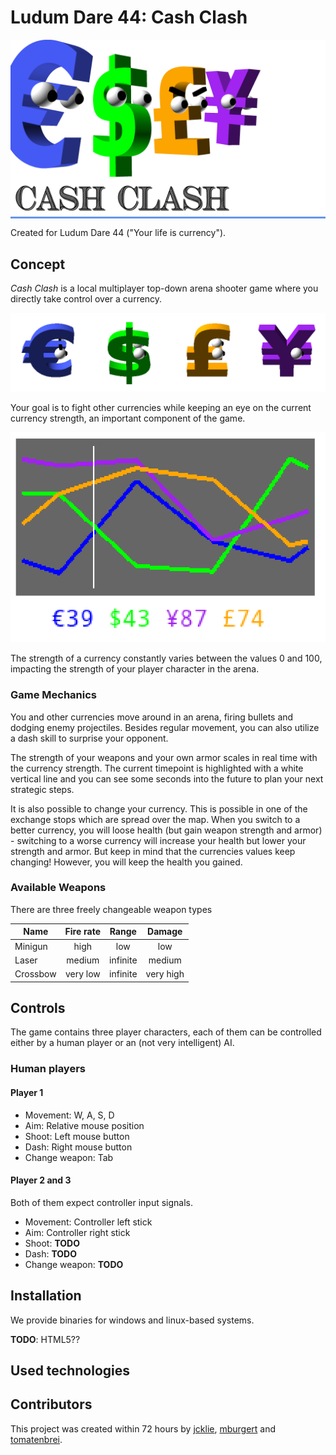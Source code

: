 # Ludum Dare 44: Cash Clash

<p align="center" style="background-color:cornflowerblue">
<img src="menu/splash_screen.png"/>
</p>

Created for Ludum Dare 44 ("Your life is currency").

## Concept

*Cash Clash* is a local multiplayer top-down arena shooter game where you directly take control over a currency.

<p align="center">
<img src="docs/currency_anim.gif"/>
</p>


Your goal is to fight other currencies while keeping an eye on the current currency strength, an important component of the game.

<p align="center">
<img src="docs/currency_strength.png"/>
</p>

The strength of a currency constantly varies between the values 0 and 100, impacting the strength of your player character in the arena.

### Game Mechanics

You and other currencies move around in an arena, firing bullets and dodging enemy projectiles. Besides regular movement, you can also utilize a dash skill to surprise your opponent.

The strength of your weapons and your own armor scales in real time with the currency strength. The current timepoint is highlighted with a white vertical line and you can see some seconds into the future to plan your next strategic steps.

It is also possible to change your currency. This is possible in one of the exchange stops which are spread over the map. When you switch to a better currency, you will loose health (but gain weapon strength and armor) - switching to a worse currency will increase your health but lower your strength and armor. But keep in mind that the currencies values keep changing! However, you will keep the health you gained.

### Available Weapons

There are three freely changeable weapon types

| Name        | Fire rate           | Range  | Damage |
| ------------- |:-------------:|:-----:|:-----:|
| Minigun | high | low | low |
| Laser | medium | infinite | medium |
| Crossbow | very low | infinite | very high |

## Controls

The game contains three player characters, each of them can be controlled either by a human player or an (not very intelligent) AI.

### Human players

#### Player 1
* Movement: W, A, S, D
* Aim: Relative mouse position
* Shoot: Left mouse button
* Dash: Right mouse button
* Change weapon: Tab

#### Player 2 and 3

Both of them expect controller input signals.

* Movement: Controller left stick
* Aim: Controller right stick
* Shoot: **TODO**
* Dash: **TODO**
* Change weapon: **TODO**

## Installation

We provide binaries for windows and linux-based systems.

**TODO**: HTML5??

## Used technologies

## Contributors

This project was created within 72 hours by [jcklie](https://ldjam.com/users/jcklie/), [mburgert](https://ldjam.com/users/mbugert/) and [tomatenbrei](https://ldjam.com/users/tomatenbrei/).




